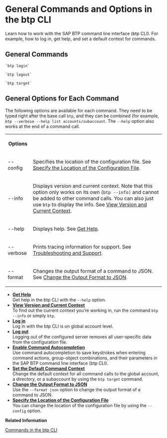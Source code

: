 <!-- loio11d9f67d2c68485ca2f435b955d3b85b -->

# General Commands and Options in the btp CLI

Learn how to work with the SAP BTP command line interface \(btp CLI\). For example, how to log in, get help, and set a default context for commands.



<a name="loio11d9f67d2c68485ca2f435b955d3b85b__section_dw1_wg3_xkb"/>

## General Commands

```
`btp login`
```

```
`btp logout`
```

```
`btp target`
```



<a name="loio11d9f67d2c68485ca2f435b955d3b85b__section_pdm_xg3_xkb"/>

## General Options for Each Command

The following options are available for each command. They need to be typed right after the base call `btp`, and they can be combined \(for example, `btp --verbose --help list accounts/subaccount`. The `--help` option also works at the end of a command call.


<table>
<tr>
<th>

Options



</th>
<th>

 



</th>
</tr>
<tr>
<td>

--config



</td>
<td>

Specifies the location of the configuration file. See [Specify the Location of the Configuration File](Specify_the_Location_of_the_Configuration_File_e57288d.md).



</td>
</tr>
<tr>
<td>

--info



</td>
<td>

Displays version and current context. Note that this option only works on its own \(`btp --info)` and cannot be added to other command calls. You can also just use `btp` to display the info. See [View Version and Current Context](View_Version_and_Current_Context_9c29222.md).



</td>
</tr>
<tr>
<td>

--help



</td>
<td>

Displays help. See [Get Help](Get_Help_f8fd1e5.md).



</td>
</tr>
<tr>
<td>

--verbose



</td>
<td>

Prints tracing information for support. See [Troubleshooting and Support](Troubleshooting_and_Support_4023e15.md).



</td>
</tr>
<tr>
<td>

--format



</td>
<td>

Changes the output format of a command to JSON. See [Change the Output Format to JSON](Change_the_Output_Format_to_JSON_dcb85b7.md).



</td>
</tr>
</table>

-   **[Get Help](Get_Help_f8fd1e5.md "Get help in the btp CLI with the --help option.")**  
Get help in the btp CLI with the `--help` option.
-   **[View Version and Current Context](View_Version_and_Current_Context_9c29222.md "To find out the current context you’re working in, run the command btp --info or simply
		btp.")**  
To find out the current context you’re working in, run the command `btp --info` or simply `btp`.
-   **[Log in](Log_in_e241b30.md "Log in with the btp CLI is on global account level.")**  
Log in with the btp CLI is on global account level.
-   **[Log out](Log_out_9f1c87a.md "Logging out of the configured server removes all user-specific data from the configuration file.")**  
Logging out of the configured server removes all user-specific data from the configuration file.
-   **[Enable Command Autocompletion](Enable_Command_Autocompletion_46355fa.md "Use command autocompletion to save keystrokes when entering command actions, group-object combinations, and their parameters in the SAP BTP command line interface (btp CLI).")**  
Use command autocompletion to save keystrokes when entering command actions, group-object combinations, and their parameters in the SAP BTP command line interface \(btp CLI\).
-   **[Set the Default Command Context](Set_the_Default_Command_Context_720645a.md "Change the default context for all command calls to the global account, a directory, or a subaccount by using the btp
			target command.")**  
Change the default context for all command calls to the global account, a directory, or a subaccount by using the `btp target` command.
-   **[Change the Output Format to JSON](Change_the_Output_Format_to_JSON_dcb85b7.md "Use the --format json option to change the output format of a command to JSON.")**  
Use the `--format json` option to change the output format of a command to JSON.
-   **[Specify the Location of the Configuration File](Specify_the_Location_of_the_Configuration_File_e57288d.md "You can change the location of the configuration file by using the --config option.")**  
You can change the location of the configuration file by using the `--config` option.

**Related Information**  


[Commands in the btp CLI](Commands_in_the_btp_CLI_a03a555.md "A list of all tasks and respective commands that are available in the SAP BTP command line interface (btp CLI).")

